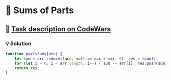 # 📝 Sums of Parts

## 🔗 [Task description on CodeWars](https://www.codewars.com/kata/5ce399e0047a45001c853c2b)

### 💡 Solution

```javascript
function partsSums(arr) {
    let sum = arr.reduce((acc, val) => acc + val, 0), res = [sum];
    for (let i = 0; i < arr.length; i++) { sum -= arr[i]; res.push(sum); }
    return res;
}
```
